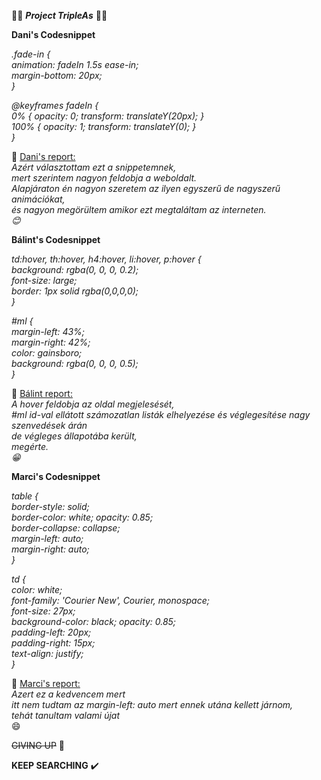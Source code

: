 💯💯 ***Project TripleAs*** 💯💯

**Dani's Codesnippet**

_.fade-in { <br>
    animation: fadeIn 1.5s ease-in; <br>
    margin-bottom: 20px; <br>
}_ <br>

_@keyframes fadeIn { <br>
    0% { opacity: 0; transform: translateY(20px); } <br>
    100% { opacity: 1; transform: translateY(0); } <br>
}_ <br>
 
📝 <ins>Dani's report: </ins> <br>
    _Azért választottam ezt a snippetemnek, <br>
    mert szerintem nagyon feldobja a weboldalt. <br>
    Alapjáraton én nagyon szeretem az ilyen egyszerű de nagyszerű animációkat, <br>
    és nagyon megörültem amikor ezt megtaláltam az interneten. <br>
    😊 <br>_

**Bálint's Codesnippet** <br> 

_td:hover, th:hover, h4:hover, li:hover, p:hover { <br> 
    background: rgba(0, 0, 0, 0.2); <br>
    font-size: large; <br>
    border: 1px solid rgba(0,0,0,0); <br>
}_ <br>

_#ml { <br>
    margin-left: 43%; <br>
    margin-right: 42%; <br> 
    color: gainsboro; <br> 
    background: rgba(0, 0, 0, 0.5); <br> 
}_ <br> 

📝 <ins>Bálint report:</ins> <br> 
    _A hover feldobja az oldal megjelesését, <br>
    #ml id-val ellátott számozatlan listák elhelyezése és véglegesítése nagy szenvedések árán <br>
    de végleges állapotába került, <br> 
    megérte. <br>
    😁 <br>_

**Marci's Codesnippet** <br>

_table { <br>
    border-style: solid; <br>
    border-color: white; opacity: 0.85; <br>
    border-collapse: collapse; <br>
    margin-left: auto; <br>
    margin-right: auto; <br>
}_ <br>
 
_td { <br>
    color: white; <br>
    font-family: 'Courier New', Courier, monospace; <br> 
    font-size: 27px; <br>
    background-color: black; opacity: 0.85; <br>
    padding-left: 20px; <br> 
    padding-right: 15px; <br> 
    text-align: justify; <br>
}_ <br>

📝 <ins>Marci's report:</ins> <br>
   _Azert ez a kedvencem mert <br>
     itt nem tudtam az margin-left: auto mert ennek utána kellett járnom, <br>
     tehát tanultam valami újat_ <br>
    😄

~~GIVING UP~~  🛑

**KEEP SEARCHING**  ✔️